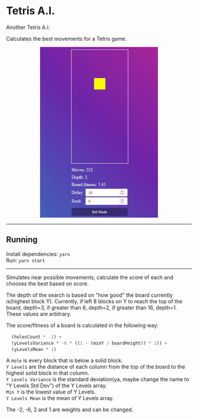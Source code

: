 # Tetris A.I.

Another Tetris A.I.

Calculates the best movements for a Tetris game.

<p align="center">
  <img src="gifs/demo1.gif" />
</p>

---

## Running

Install dependencies: `yarn`<br>
Run: `yarn start`

---

Simulates near possible movements, calculate the score of each and chooses the best based on score.

The depth of the search is based on "how good" the board currently is(highest block Y). Currently, if left 8 blocks on Y to reach the top of the board, depth=3, if greater than 8, depth=2, if greater than 16, depth=1. These values are arbitrary.

The score/fitness of a board is calculated in the following way:

```ts
  (holesCount * -2) +
  (yLevelsVariance * -6 * ((1 - (minY / boardHeight)) * 2)) +
  (yLevelsMean * 1)
```

A `Hole` is every block that is below a solid block.<br>
`Y Levels` are the distance of each column from the top of the board to the highest solid block in that column.<br>
`Y Levels Variance` is the standard deviation(ya, maybe change the name to "Y Levels Std Dev") of the Y Levels array.<br>
`Min Y` is the lowest value of Y Levels.<br>
`Y Levels Mean` is the mean of Y Levels array.<br>

The -2, -6, 2 and 1 are weights and can be changed.
